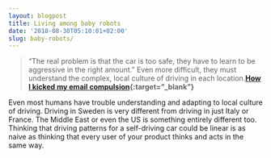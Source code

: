```yaml
---
layout: blogpost
title: Living among baby robots
date: '2018-08-30T05:10:01+02:00'
slug: baby-robots/
---
```

>“The real problem is that the car is too safe, they have to learn to be aggressive in the right amount.” Even more difficult, they must understand the complex, local culture of driving in each location.**[How I kicked my email compulsion](https://char.gd/recharged/daily/living-among-baby-robots){:target=”_blank”}**

Even most humans have trouble understanding and adapting to local culture of driving. Driving in Sweden is very different from driving in just Italy or France. The Middle East or even the US is something entirely different too. Thinking that driving patterns for a self-driving car could be linear is as naive as thinking that every user of your product thinks and acts in the same way. 
